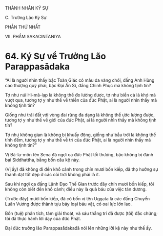 THÁNH NHÂN KÝ SỰ

C. Trưởng Lão Ký Sự

PHẦN THỨ NHẤT

VII. PHẨM SAKACINTANIYA

# 64. Ký Sự về Trưởng Lão Parappasādaka

“Ai là người nhìn thấy bậc Toàn Giác có màu da vàng chói, đấng Anh Hùng cao thượng quý phái, bậc Đại Ẩn Sĩ, đấng Chinh Phục mà không tịnh tín?

Tợ như núi Hi-mã-lạp là không thể đo lường được, tợ như biển cả là khó mà vượt qua, tương tợ y như thế về thiền của đức Phật, ai là người nhìn thấy mà không tịnh tín?

Giống như trái đất với vòng đai rừng đa dạng là không thể ước lượng được, tương tợ y như thế về giới của đức Phật, ai là người nhìn thấy mà không tịnh tín?

Tợ như không gian là không bị khuấy động, giống như bầu trời là không thể tính đếm, tương tợ y như thế về trí của đức Phật, ai là người nhìn thấy mà không tịnh tín?”

Vị Bà-la-môn tên Sena đã ngợi ca đức Phật tối thượng, bậc không bị đánh bại Siddhattha, bằng bốn câu kệ này.

(Vị ấy) đã không đi đến khổ cảnh trong chín mươi bốn kiếp, đã thọ hưởng sự thành đạt tốt đẹp ở các cõi trời không phải là ít.

Sau khi ngợi ca đấng Lãnh Đạo Thế Gian trước đây chín mươi bốn kiếp, tôi không còn biết đến khổ cảnh; điều này là quả báu của việc tán dương.

(Trước đây) mười bốn kiếp, đã có bốn vị tên Uggata là các đấng Chuyển Luân Vương được thành tựu bảy loại báu vật, có oai lực lớn lao.

Bốn (tuệ) phân tích, tám giải thoát, và sáu thắng trí đã được (tôi) đắc chứng; tôi đã thực hành lời dạy của đức Phật.

Đại đức trưởng lão Parappasādakađã nói lên những lời kệ này như thế ấy.
